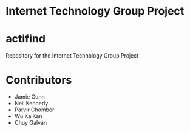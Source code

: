 # Internet Technology Group Project
# actifind
Repository for the Internet Technology Group Project

# Contributors
- Jamie Gunn
- Neil Kennedy
- Parvir Chomber
- Wu KaiKan
- Chuy Galván

